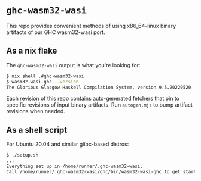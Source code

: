 # `ghc-wasm32-wasi`

This repo provides convenient methods of using x86_64-linux binary
artifacts of our GHC wasm32-wasi port.

## As a nix flake

The `ghc-wasm32-wasi` output is what you're looking for:

```sh
$ nix shell .#ghc-wasm32-wasi
$ wasm32-wasi-ghc --version
The Glorious Glasgow Haskell Compilation System, version 9.5.20220520
```

Each revision of this repo contains auto-generated fetchers that pin
to specific revisions of input binary artifacts. Run `autogen.mjs` to
bump artifact revisions when needed.

## As a shell script

For Ubuntu 20.04 and similar glibc-based distros:

```sh
$ ./setup.sh
...
Everything set up in /home/runner/.ghc-wasm32-wasi.
Call /home/runner/.ghc-wasm32-wasi/ghc/bin/wasm32-wasi-ghc to get started.
```

